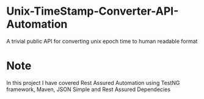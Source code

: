 # Unix-TimeStamp-Converter-API-Automation
A trivial public API for converting unix epoch time to human readable format

# Note
In this project I have covered Rest Assured Automation using TestNG framework, Maven, JSON Simple and Rest Assured Dependecies
